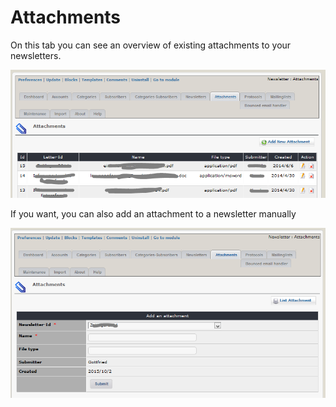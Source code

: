 # Attachments

On this tab you can see an overview of existing attachments to your newsletters. 

![](../.gitbook/assets/attachment1_en.PNG)

If you want, you can also add an attachment to a newsletter manually 

![](../.gitbook/assets/attachment2_en.PNG)

